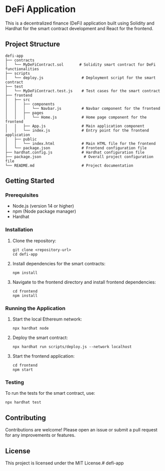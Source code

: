 # DeFi Application

This is a decentralized finance (DeFi) application built using Solidity and Hardhat for the smart contract development and React for the frontend.

## Project Structure

```
defi-app
├── contracts
│   └── MyDeFiContract.sol       # Solidity smart contract for DeFi functionalities
├── scripts
│   └── deploy.js                 # Deployment script for the smart contract
├── test
│   └── MyDeFiContract.test.js    # Test cases for the smart contract
├── frontend
│   ├── src
│   │   ├── components
│   │   │   └── Navbar.js         # Navbar component for the frontend
│   │   ├── pages
│   │   │   └── Home.js           # Home page component for the frontend
│   │   ├── App.js                # Main application component
│   │   └── index.js              # Entry point for the frontend application
│   ├── public
│   │   └── index.html            # Main HTML file for the frontend
│   └── package.json              # Frontend configuration file
├── hardhat.config.js             # Hardhat configuration file
├── package.json                   # Overall project configuration file
└── README.md                     # Project documentation
```

## Getting Started

### Prerequisites

- Node.js (version 14 or higher)
- npm (Node package manager)
- Hardhat

### Installation

1. Clone the repository:
   ```
   git clone <repository-url>
   cd defi-app
   ```

2. Install dependencies for the smart contracts:
   ```
   npm install
   ```

3. Navigate to the frontend directory and install frontend dependencies:
   ```
   cd frontend
   npm install
   ```

### Running the Application

1. Start the local Ethereum network:
   ```
   npx hardhat node
   ```

2. Deploy the smart contract:
   ```
   npx hardhat run scripts/deploy.js --network localhost
   ```

3. Start the frontend application:
   ```
   cd frontend
   npm start
   ```

### Testing

To run the tests for the smart contract, use:
```
npx hardhat test
```

## Contributing

Contributions are welcome! Please open an issue or submit a pull request for any improvements or features.

## License

This project is licensed under the MIT License.# defi-app
